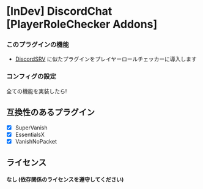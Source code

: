 # [InDev] DiscordChat [PlayerRoleChecker Addons]

### このプラグインの機能
- [DiscordSRV](https://github.com/DiscordSRV/DiscordSRV) に似たプラグインをプレイヤーロールチェッカーに導入します

### コンフィグの設定

全ての機能を実装したら!

## 互換性のあるプラグイン
- [x] SuperVanish
- [x] EssentialsX
- [x] VanishNoPacket

## ライセンス
#### なし (依存関係のライセンスを遵守してください)